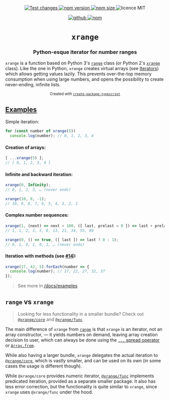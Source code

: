 <p align="center">
  <a href="https://github.com/parzh/xrange/actions?query=workflow%3A%22Test+changes%22">
    <img alt="Test changes" src="https://github.com/parzh/xrange/workflows/Test%20changes/badge.svg" />
  </a>

  <a href="https://www.npmjs.com/package/xrange">
    <img alt="npm version" src="https://badge.fury.io/js/xrange.svg" />
  </a>

  <a href="https://www.npmjs.com/package/xrange">
    <img alt="npm size" src="https://img.shields.io/bundlephobia/min/xrange" />
  </a>

  <img alt="licence MIT" src="https://img.shields.io/npm/l/xrange" />
</p>

<p align="center">
  <a href="https://github.com/parzh/xrange">
    <img alt="github" src="https://img.shields.io/badge/GitHub-repository-444D56" />
  </a>

  <a href="https://www.npmjs.com/package/xrange">
    <img alt="npm" src="https://img.shields.io/badge/npm-package-cb3837" />
  </a>
</p>

<h1 align="center"><code>xrange</code></h1>
<h3 align="center">Python-esque iterator for number ranges</h3>

`xrange` is a function based on Python 3's [`range`](https://docs.python.org/3/library/stdtypes.html?highlight=range#ranges) class (or Python 2's [`xrange`](https://docs.python.org/2.7/library/functions.html#xrange) class). Like the one in Python, `xrange` creates virtual arrays (see [Iterators](https://developer.mozilla.org/en-US/docs/Web/JavaScript/Reference/Iteration_protocols)) which allows getting values lazily. This prevents over-the-top memory consumption when using large numbers, and opens the possibility to create never-ending, infinite lists.

<p align="center">
  <sub>
    Created with <a href="https://npmjs.org/package/create-package-typescript"><code>create-package-typescript</code></a>
  </sub>
</p>

## [Examples](https://github.com/parzh/xrange/tree/main/docs/examples)

Simple iteration:

```ts
for (const number of xrange(5))
  console.log(number); // 0, 1, 2, 3, 4
```

#### Creation of arrays:

```ts
[ ...xrange(5) ];
// [ 0, 1, 2, 3, 4 ]
```

#### Infinite and backward iteration:

```ts
xrange(0, Infinity);
// 0, 1, 2, 3, … (never ends)
```

```ts
xrange(10, 0, -1);
// 10, 9, 8, 7, 6, 5, 4, 3, 2, 1
```

#### Complex number sequences:

```ts
xrange(1, (next) => next < 100, ([ last, prelast = 0 ]) => last + prelast);
// 1, 1, 2, 3, 5, 8, 13, 21, 34, 55, 89
```

```ts
xrange(0, () => true, ([ last ]) => last ? 0 : 1);
// 0, 1, 0, 1, 0, 1, … (never ends)
```

#### Iteration with methods (see [#14](https://github.com/parzh/xrange/issues/14)):

```ts
xrange(17, 42, 5).forEach(number => {
  console.log(number); // 17, 22, 27, 32, 37
});
```

> See more in [/docs/examples](https://github.com/parzh/xrange/tree/main/docs/examples)

## `range` vs `xrange`

> Looking for less functionality in a smaller bundle? Check out [`@xrange/core`](https://npmjs.org/package/@xrange/core) and [`@xrange/func`](https://npmjs.org/package/@xrange/func)

The main difference of `xrange` from [`range`](https://npmjs.org/package/range) is that `xrange` is an iterator, not an array constructor, &mdash; it yields numbers on demand, leaving array creation decision to user, which can always be done using the [`...` spread operator](https://developer.mozilla.org/en-US/docs/Web/JavaScript/Reference/Operators/Spread_syntax) or [`Array.from`](https://developer.mozilla.org/en-US/docs/Web/JavaScript/Reference/Global_Objects/Array/from).

While also having a larger bundle, `xrange` delegates the actual iteration to [`@xrange/core`](https://npmjs.org/package/@xrange/core), which is vastly smaller, and can be used on its own (in some cases the usage is different though).

While `@xrange/core` provides numeric iterator, [`@xrange/func`](https://npmjs.org/package/@xrange/func) implements predicated iteration, provided as a separate smaller package. It also has less error correction, but the functionality is quite similar to `xrange`, since `xrange` uses `@xrange/func` under the hood.
